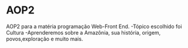 # AOP2
 AOP2 para a matéria programação Web-Front End.
 -Tópico escolhido foi Cultura
 -Aprenderemos sobre a Amazônia, sua história, origem, povos,exploração e muito mais.
